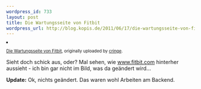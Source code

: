 ```yaml
--- 
wordpress_id: 733
layout: post
title: Die Wartungsseite von Fitbit
wordpress_url: http://blog.kopis.de/2011/06/17/die-wartungsseite-von-fitbit/
---
```

<div><a title="photo sharing" href="http://www.flickr.com/photos/cringe/5841823304/"><img style="border: solid 2px #000000;" src="http://farm4.static.flickr.com/3539/5841823304_533f0d7e76.jpg" alt="" /></a>

<span style="font-size: 0.8em; margin-top: 0px;"><a href="http://www.flickr.com/photos/cringe/5841823304/">Die Wartungsseite von Fitbit</a>, originally uploaded by <a href="http://www.flickr.com/photos/cringe/">cringe</a>.</span>
</div>

Sieht doch schick aus, oder? Mal sehen, wie <a href="http://www.fitbit.com">www.fitbit.com</a> hinterher aussieht - ich bin gar nicht im Bild, was da geändert wird...

<strong>Update:</strong> Ok, nichts geändert. Das waren wohl Arbeiten am Backend.
